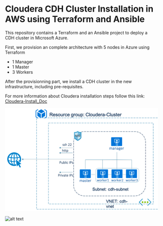 # Cloudera CDH Cluster Installation in AWS using Terraform and Ansible

This repository contains a Terraform and an Ansible project to deploy a CDH cluster in Microsoft Azure.

First, we provision an complete architecture with 5 nodes in Azure using Terraform
- 1 Manager
- 1 Master
- 3 Workers

After the provisionning part, we install a CDH cluster in the new infrastructure, including pre-requisites.

For more information about Cloudera installation steps follow this link: [Cloudera-Install_Doc](https://github.com/MehB/Cloudera-Install_Doc/blob/master/installation_steps.md)


![alt text](images/architecture.png)

![alt text](images/architecture_ansble.png) 
